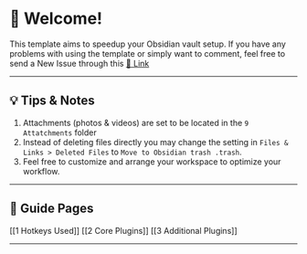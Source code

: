 # 🎉 Welcome!
This template aims to speedup your Obsidian vault setup. If you have any problems with using the template or simply want to comment, feel free to send a New Issue through this [🔗 Link](https://github.com/mNdrew/Obsidian-Template/issues) 

---
## 💡 Tips & Notes
1. Attachments (photos &  videos) are set to be located in the `9 Attatchments` folder
2. Instead of deleting files directly you may change the setting in `Files & Links > Deleted Files` to `Move to Obsidian trash .trash`.
3. Feel free to customize and arrange your workspace to optimize your workflow.
---
## 📃 Guide Pages
[[1 Hotkeys Used]]
[[2 Core Plugins]]
[[3 Additional Plugins]]

---

